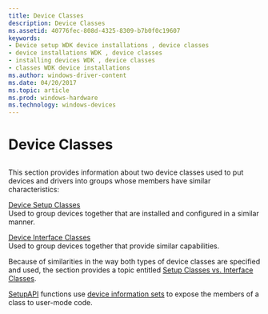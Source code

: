 ```yaml
---
title: Device Classes
description: Device Classes
ms.assetid: 40776fec-808d-4325-8309-b7b0f0c19607
keywords:
- Device setup WDK device installations , device classes
- device installations WDK , device classes
- installing devices WDK , device classes
- classes WDK device installations
ms.author: windows-driver-content
ms.date: 04/20/2017
ms.topic: article
ms.prod: windows-hardware
ms.technology: windows-devices
---
```


# Device Classes


## <a href="" id="ddk-device-classes-dg"></a>


This section provides information about two device classes used to put devices and drivers into groups whose members have similar characteristics:

<a href="" id="device-setup-classes"></a>[Device Setup Classes](device-setup-classes.md)  
Used to group devices together that are installed and configured in a similar manner.

<a href="" id="device-interface-classes"></a>[Device Interface Classes](device-interface-classes.md)  
Used to group devices together that provide similar capabilities.

Because of similarities in the way both types of device classes are specified and used, the section provides a topic entitled [Setup Classes vs. Interface Classes](setup-classes-versus-interface-classes.md).

[SetupAPI](setupapi.md) functions use [device information sets](device-information-sets.md) to expose the members of a class to user-mode code.

 

 





